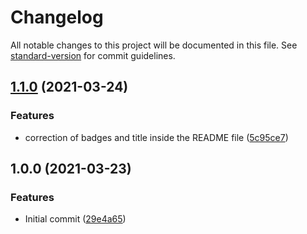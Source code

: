 # Changelog

All notable changes to this project will be documented in this file. See [standard-version](https://github.com/conventional-changelog/standard-version) for commit guidelines.

## [1.1.0](https://github.com/danielcerongrajales/Menus/compare/v1.0.0...v1.1.0) (2021-03-24)


### Features

* correction of badges and title inside the  README file ([5c95ce7](https://github.com/danielcerongrajales/Menus/commit/5c95ce7742b51aa6da3fa4c5ff4044949669ab45))

## 1.0.0 (2021-03-23)


### Features

* Initial commit ([29e4a65](https://github.com/danielcerongrajales/Menus/commit/29e4a65773dbab0b5c6add652869a9337612ff12))
